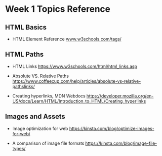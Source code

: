 # Week 1 Topics Reference

## HTML Basics

- HTML Element Reference
www.w3schools.com/tags/

## HTML Paths

-  HTML Links
https://www.w3schools.com/html/html_links.asp

- Absolute VS. Relative Paths
https://www.coffeecup.com/help/articles/absolute-vs-relative-pathslinks/

- Creating hyperlinks, MDN Webdocs
https://developer.mozilla.org/en-US/docs/Learn/HTML/Introduction_to_HTML/Creating_hyperlinks

## Images and Assets

- Image optimization for web
https://kinsta.com/blog/optimize-images-for-web/

- A comparison of image file formats
https://kinsta.com/blog/image-file-types/

